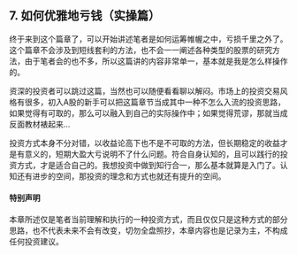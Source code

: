 ## 7. 如何优雅地亏钱（实操篇）
终于来到这个篇章了，可以开始讲述笔者是如何运筹帷幄之中，亏损千里之外了。这个篇章不会涉及到短线套利的方法，也不会一一阐述各种类型的股票的研究方法，由于笔者会的也不多，所以这篇讲的内容非常单一，基本就是我是怎么样操作的。

资深的投资者可以跳过这篇，当然也可以随便看看聊以解闷。市场上的投资交易风格有很多，初入A股的新手可以把这篇章节当成其中一种不怎么入流的投资思路，如果觉得有可取的，那么可以融入到自己的实际操作中；如果觉得荒谬，那就当成反面教材裱起来...

投资方式本身不分对错，以收益论高下也不是不可取的方法，但长期稳定的收益才是有意义的，短期大盈大亏说明不了什么问题。符合自身认知的，且可以践行的投资方式，才是适合自己的。我想投资中做到知行合一，那么基本就算是入门了。认知还有进步的空间，那投资的理念和方式也就还有提升的空间。

#### 特别声明
本章所述仅是笔者当前理解和执行的一种投资方式，而且仅仅只是这种方式的部分思路，也不代表未来不会有改变，切勿全盘照抄，本章内容也是记录为主，不构成任何投资建议。
